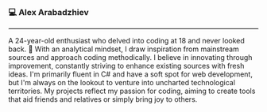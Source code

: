 ### 💻 Alex Arabadzhiev
<hr style="border: 1px solid #ccc">
A 24-year-old enthusiast who delved into coding at 18 and never looked back. 🚀 With an analytical mindset, I draw inspiration from mainstream sources and approach coding methodically. I believe in innovating through improvement, constantly striving to enhance existing sources with fresh ideas. I'm primarily fluent in C# and have a soft spot for web development, but I'm always on the lookout to venture into uncharted technological territories. My projects reflect my passion for coding, aiming to create tools that aid friends and relatives or simply bring joy to others.
